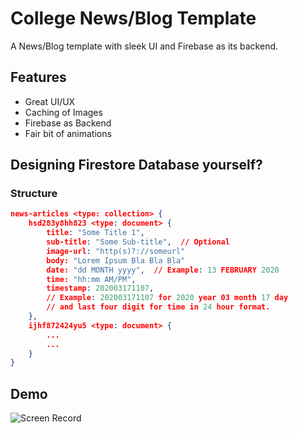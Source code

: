 # College News/Blog Template
A News/Blog template with sleek UI and Firebase as its backend.

## Features
 - Great UI/UX
 - Caching of Images
 - Firebase as Backend
 - Fair bit of animations
 
## Designing Firestore Database yourself?
### Structure
```json
news-articles <type: collection> {
    hsd283y8hh823 <type: document> {
        title: "Some Title 1",
        sub-title: "Some Sub-title",  // Optional
        image-url: "http(s)?://someurl"
        body: "Lorem Ipsum Bla Bla Bla"
        date: "dd MONTH yyyy",  // Example: 13 FEBRUARY 2020
        time: "hh:mm AM/PM",
        timestamp: 202003171107,
        // Example: 202003171107 for 2020 year 03 month 17 day 
        // and last four digit for time in 24 hour format.
    },
    ijhf872424yu5 <type: document> {
        ...
        ...
    }
}
```

## Demo
![Screen Record](/demo/news_blog_screen.gif)